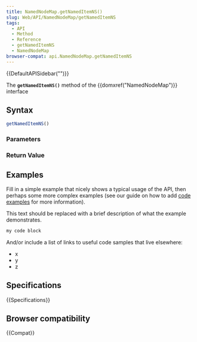 ```yaml
---
title: NamedNodeMap.getNamedItemNS()
slug: Web/API/NamedNodeMap/getNamedItemNS
tags:
  - API
  - Method
  - Reference
  - getNamedItemNS
  - NamedNodeMap
browser-compat: api.NamedNodeMap.getNamedItemNS
---
```

{{DefaultAPISidebar("")}}

The **`getNamedItemNS()`** method of the {{domxref("NamedNodeMap")}} interface 

## Syntax

```js
getNamedItemNS()
```

### Parameters



### Return Value



## Examples

Fill in a simple example that nicely shows a typical usage of the API, then perhaps some more complex examples (see our guide on how to add [code examples](/en-US/docs/MDN/Contribute/Structures/Code_examples) for more information).

This text should be replaced with a brief description of what the example demonstrates.

```js
my code block
```

And/or include a list of links to useful code samples that live elsewhere:

*   x
*   y
*   z

## Specifications

{{Specifications}}

## Browser compatibility

{{Compat}}

